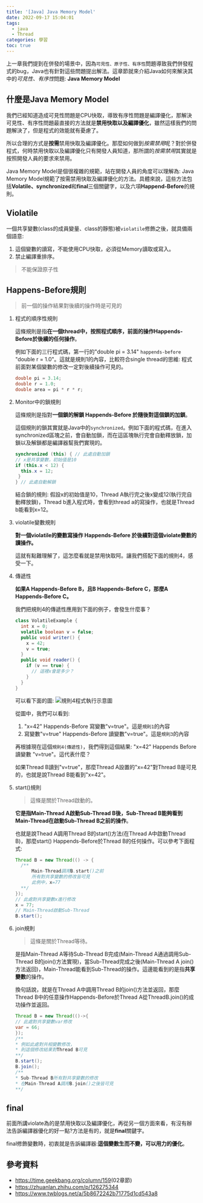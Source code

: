 ```yaml
---
title: '[Java] Java Memory Model'
date: 2022-09-17 15:04:01
tags: 
  - java 
  - Thread
categories: 學習
toc: true
---
```


上一章我們提到在併發的場景中，因為`可見性、原子性、有序性`問題導致我們併發程式的bug，Java也有針對這些問題提出解法。這章節就來介紹Java如何來解決其中的*可見性、有序性*問題: **Java Memory Model**

<!-- more -->

## 什麼是Java Memory Model

我們已經知道造成可見性問題是CPU快取，導致有序性問題是編譯優化，那解決可見性、有序性問題最直接的方法就是**禁用快取以及編譯優化**，雖然這樣我們的問題解決了，但是程式的效能就有憂慮了。

所以合理的方式是**按需**禁用快取及編譯優化。那麼如何做到*按需禁用*呢？對於併發程式，何時禁用快取以及編譯優化只有開發人員知道，那所謂的*按需禁用*其實就是按照開發人員的要求來禁用。

Java Memory Model是個很複雜的規範，站在開發人員的角度可以理解為: Java Memory Model規範了按需禁用快取及編譯優化的方法。具體來說，這些方法包括**Volatile、synchronized**和**final**三個關鍵字，以及六項**Happend-Before**的規則。

## Violatile

一個共享變數(class的成員變量、class的靜態)被`violatile`修飾之後，就具備兩個語意:

1. 這個變數的讀寫，不能使用CPU快取，必須從Memory讀取或寫入。
2. 禁止編譯重排序。

> 不能保證原子性

## Happens-Before規則

> 前一個的操作結果對後續的操作時是可見的

1. 程式的順序性規則

    這條規則是指**在一個thread中，按照程式順序，前面的操作Happends-Before於後續的任何操作**。

    例如下面的三行程式碼，第一行的"double pi = 3.14" `happends-before` "double r = 1.0"。這就是規則1的內容，比較符合single thread的思維: 程式前面對某個變數的修改一定對後續操作可見的。

    ```java
    double pi = 3.14;
    double r = 1.0;
    double area = pi * r * r;
    ```

2. Monitor中的鎖規則

    這條規則是指對**一個鎖的解鎖 Happends-Before 於隨後對這個鎖的加鎖**。

    這個規則的鎖其實就是Java中的`synchronized`。例如下面的程式碼，在進入synchronized區塊之前，會自動加鎖，而在這區塊執行完會自動釋放鎖，加鎖以及解鎖都是編譯器幫我們實現的。

    ```java
    synchronized (this) { // 此處自動加鎖
    // x是共享變數，初始值是10
    if (this.x < 12) {
      this.x = 12; 
     }  
    } // 此處自動解鎖
   ```

    結合鎖的規則: 假設x的初始值是10，Thread A執行完之後x變成12(執行完自動釋放鎖)，Thread b進入程式時，會看到thread a的寫操作，也就是Thread b能看到x=12。

3. violatile變數規則

    **對一個violatile的變數寫操作 Happends-Before 於後續對這個violate變數的讀操作。**

    這就有點難理解了，這怎麼看就是禁用快取阿。讓我們搭配下面的規則4，感受一下。

4. 傳遞性

   **如果A Happends-Before B，且B Happends-Before C，那麼A Happends-Before C。**

   我們把規則4的傳遞性應用到下面的例子，會發生什麼事？

   ```java
   class VolatileExample {
     int x = 0;
     volatile boolean v = false;
     public void writer() {
       x = 42;
       v = true;
     }
     public void reader() {
       if (v == true) {
         // 這裡x會是多少？
       }
     }
   }
   ```

   可以看下面的圖:
   ![規則4程式執行示意圖](/images/java/concurrentcy/happend-before-rule4.jpg)

   從圖中，我們可以看到:

   1. "x=42" Happends-Before 寫變數"v=true"。這是`規則1`的內容
   2. 寫變數"v=true" Happends-Before 讀變數"v=true"。這是`規則3`的內容

   再根據現在這個`規則4(傳遞性)`，我們得到這個結果: "x=42" Happends Before 讀變數 "v=true"。這代表什麼？

   如果Thread B讀到"v=true"，那麼Thread A設置的"x=42"對Thread B是可見的，也就是說Thread B能看到"x=42"。

5. start()規則

    > 這條是關於Thread啟動的。

    **它是指Main-Thread A啟動Sub-Thread B後，Sub-Thread B能夠看到Main-Thread在啟動Sub-Thread B之前的操作**。

    也就是說Thead A調用Thread B的start()方法(在Thread A中啟動Thread B)，那麼start() Happends-Before於Thread B的任何操作。可以參考下面程式:

    ```java
    Thread B = new Thread(() -> {
      /** 
          Main-Thread調用B.start()之前
          所有對共享變數的修改皆可見
          此例中，x=77
      **/
    });
    // 此處對共享變數x進行修改
    x = 77;
    // Main-Thread啟動Sub-Thread
    B.start();
    ```

6. join規則

   > 這條是關於Thread等待。

   是指Main-Thread A等待Sub-Thread B完成(Main-Thread A通過調用Sub-Thread B的join()方法實現)，當Sub-Thread完成之後(Main-Thread A join()方法返回)，Main-Thread能看到Sub-Thread的操作。這邊能看到的是指**共享變數**的操作。

   換句話說，就是在Thread A中調用Thread B的join()方法並返回，那麼Thread B中的任意操作Happends-Before於Thread A從ThreadB.join()的成功操作並返回。

   ```java
   Thread B = new Thread(()->{
   // 此處對共享變數var修改
   var = 66;
   });
   /**
   * 例如此處對共相變數修改，
   * 則這個修改結果對Thread B可見 
   **/
   B.start();
   B.join();
   /**
   * Sub-Thread B所有對共享變數的修改
   * 在Main-Thread A調用B.join()之後皆可見
   **/
   ```

## final

前面所講violate為的是禁用快取以及編譯優化，再從另一個方面來看，有沒有辦法告訴編譯器優化的好一點?方法是有的，就是**final**關鍵字。

final修飾變數時，初衷就是告訴編譯器:**這個變數生而不變，可以用力的優化**。

## 參考資料

- <https://time.geekbang.org/column/159>(02章節)
- <https://zhuanlan.zhihu.com/p/126275344>
- <https://www.twblogs.net/a/5b8672242b71775d1cd543a8>